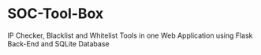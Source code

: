 # SOC-Tool-Box
IP Checker, Blacklist and Whitelist Tools in one Web Application using Flask Back-End and SQLite Database
